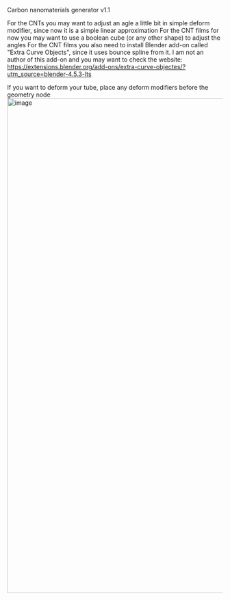 Carbon nanomaterials generator v1.1

For the CNTs you may want to adjust an agle a little bit in simple deform modifier, since now it is a simple linear approximation
For the CNT films for now you may want to use a boolean cube (or any other shape) to adjust the angles
For the CNT films you also need to install Blender add-on called "Extra Curve Objects", since it uses bounce spline from it. I am not an author of this add-on and you may want to check the website: https://extensions.blender.org/add-ons/extra-curve-objectes/?utm_source=blender-4.5.3-lts

If you want to deform your tube, place any deform modifiers before the geometry node
<img width="1795" height="1156" alt="image" src="https://github.com/user-attachments/assets/be9b9834-925d-4efb-b11f-19bb5ccfe2e3" />
